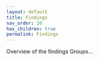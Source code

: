 ```yaml
---
layout: default
title: Findings
nav_order: 20
has_children: true
permalink: Findings
---
```


Overview of the findings Groups...
